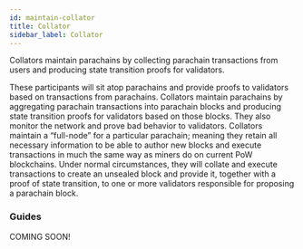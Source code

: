 ```yaml
---
id: maintain-collator
title: Collator
sidebar_label: Collator
---
```


Collators maintain parachains by collecting parachain transactions from users and producing state transition proofs for validators.

These participants will sit atop parachains and provide proofs to validators based on transactions from parachains. Collators maintain parachains by aggregating parachain transactions into parachain blocks and producing state transition proofs for validators based on those blocks. They also monitor the network and prove bad behavior to validators. Collators maintain a “full-node” for a particular parachain; meaning they retain all necessary information to be able to author new blocks and execute transactions in much the same way as miners do on current PoW blockchains. Under normal circumstances, they will collate and execute transactions to create an unsealed block and provide it, together with a proof of state transition, to one or more validators responsible for proposing a parachain block.

### Guides

COMING SOON!
